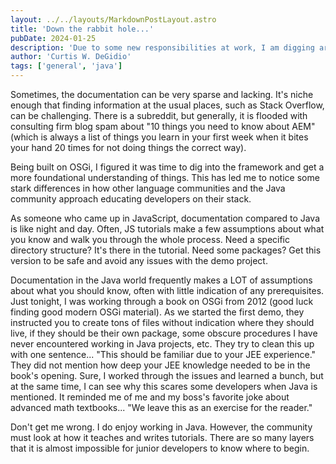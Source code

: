 ```yaml
---
layout: ../../layouts/MarkdownPostLayout.astro
title: 'Down the rabbit hole...'
pubDate: 2024-01-25
description: 'Due to some new responsibilities at work, I am digging around in some old-school Java frameworks.'
author: 'Curtis W. DeGidio'
tags: ['general', 'java']
---
```

Sometimes, the documentation can be very sparse and lacking. It's niche enough that finding information at the usual places, such as Stack Overflow, can be challenging. There is a subreddit, but generally, it is flooded with consulting firm blog spam about "10 things you need to know about AEM" (which is always a list of things you learn in your first week when it bites your hand 20 times for not doing things the correct way).

Being built on OSGi, I figured it was time to dig into the framework and get a more foundational understanding of things. This has led me to notice some stark differences in how other language communities and the Java community approach educating developers on their stack.

As someone who came up in JavaScript, documentation compared to Java is like night and day. Often, JS tutorials make a few assumptions about what you know and walk you through the whole process. Need a specific directory structure? It's there in the tutorial. Need some packages? Get this version to be safe and avoid any issues with the demo project.

Documentation in the Java world frequently makes a LOT of assumptions about what you should know, often with little indication of any prerequisites. Just tonight, I was working through a book on OSGi from 2012 (good luck finding good modern OSGi material). As we started the first demo, they instructed you to create tons of files without indication where they should live, if they should be their own package, some obscure procedures I have never encountered working in Java projects, etc. They try to clean this up with one sentence... "This should be familiar due to your JEE experience." They did not mention how deep your JEE knowledge needed to be in the book's opening. Sure, I worked through the issues and learned a bunch, but at the same time, I can see why this scares some developers when Java is mentioned. It reminded me of me and my boss's favorite joke about advanced math textbooks... "We leave this as an exercise for the reader."

Don't get me wrong. I do enjoy working in Java. However, the community must look at how it teaches and writes tutorials. There are so many layers that it is almost impossible for junior developers to know where to begin.